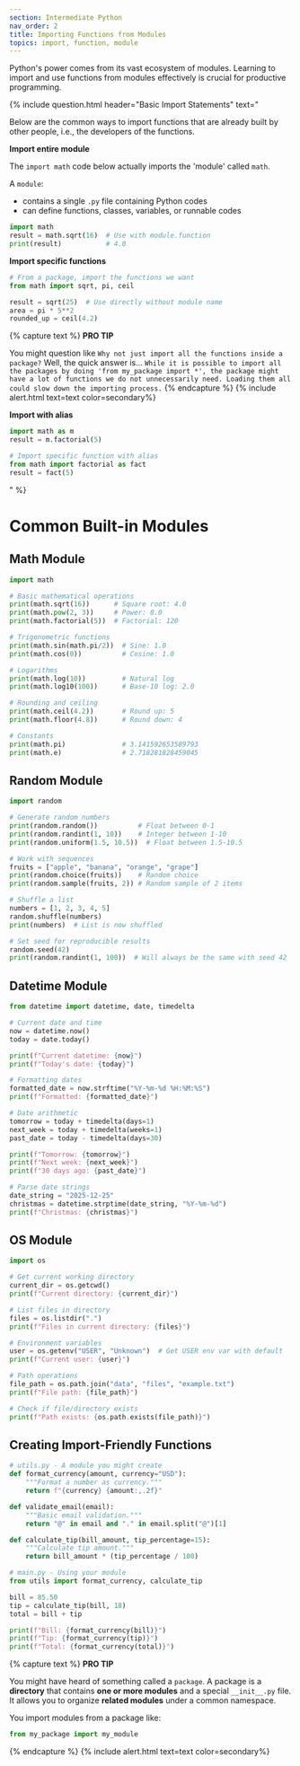 ```yaml
---
section: Intermediate Python
nav_order: 2
title: Importing Functions from Modules
topics: import, function, module
---
```


Python's power comes from its vast ecosystem of modules. Learning to import and use functions from modules effectively is crucial for productive programming.

{% include question.html header="Basic Import Statements" text="

Below are the common ways to import functions that are already built by other people, i.e., the developers of the functions.

**Import entire module**

The ```import math``` code below actually imports the 'module' called ```math```.

A ```module```:

- contains a single ```.py``` file containing Python codes
- can define functions, classes, variables, or runnable codes

```python
import math
result = math.sqrt(16)  # Use with module.function
print(result)           # 4.0
```

**Import specific functions**

```python
# From a package, import the functions we want
from math import sqrt, pi, ceil

result = sqrt(25)  # Use directly without module name
area = pi * 5**2
rounded_up = ceil(4.2)
```

{% capture text %}
**PRO TIP**

You might question like ```Why not just import all the functions inside a package?``` Well, the quick answer is... ```While it is possible to import all the packages by doing 'from my_package import *', the package might have a lot of functions we do not unnecessarily need. Loading them all could slow down the importing process.```
{% endcapture %}
{% include alert.html text=text color=secondary%}

**Import with alias**

```python
import math as m
result = m.factorial(5)

# Import specific function with alias
from math import factorial as fact
result = fact(5)
```
" %}

# Common Built-in Modules

## Math Module
```python
import math

# Basic mathematical operations
print(math.sqrt(16))      # Square root: 4.0
print(math.pow(2, 3))     # Power: 8.0
print(math.factorial(5))  # Factorial: 120

# Trigonometric functions
print(math.sin(math.pi/2))  # Sine: 1.0
print(math.cos(0))          # Cosine: 1.0

# Logarithms
print(math.log(10))         # Natural log
print(math.log10(100))      # Base-10 log: 2.0

# Rounding and ceiling
print(math.ceil(4.2))       # Round up: 5
print(math.floor(4.8))      # Round down: 4

# Constants
print(math.pi)              # 3.141592653589793
print(math.e)               # 2.718281828459045
```

## Random Module
```python
import random

# Generate random numbers
print(random.random())          # Float between 0-1
print(random.randint(1, 10))    # Integer between 1-10
print(random.uniform(1.5, 10.5))  # Float between 1.5-10.5

# Work with sequences
fruits = ["apple", "banana", "orange", "grape"]
print(random.choice(fruits))    # Random choice
print(random.sample(fruits, 2)) # Random sample of 2 items

# Shuffle a list
numbers = [1, 2, 3, 4, 5]
random.shuffle(numbers)
print(numbers)  # List is now shuffled

# Set seed for reproducible results
random.seed(42)
print(random.randint(1, 100))  # Will always be the same with seed 42
```

## Datetime Module
```python
from datetime import datetime, date, timedelta

# Current date and time
now = datetime.now()
today = date.today()

print(f"Current datetime: {now}")
print(f"Today's date: {today}")

# Formatting dates
formatted_date = now.strftime("%Y-%m-%d %H:%M:%S")
print(f"Formatted: {formatted_date}")

# Date arithmetic
tomorrow = today + timedelta(days=1)
next_week = today + timedelta(weeks=1)
past_date = today - timedelta(days=30)

print(f"Tomorrow: {tomorrow}")
print(f"Next week: {next_week}")
print(f"30 days ago: {past_date}")

# Parse date strings
date_string = "2025-12-25"
christmas = datetime.strptime(date_string, "%Y-%m-%d")
print(f"Christmas: {christmas}")
```

## OS Module
```python
import os

# Get current working directory
current_dir = os.getcwd()
print(f"Current directory: {current_dir}")

# List files in directory
files = os.listdir(".")
print(f"Files in current directory: {files}")

# Environment variables
user = os.getenv("USER", "Unknown")  # Get USER env var with default
print(f"Current user: {user}")

# Path operations
file_path = os.path.join("data", "files", "example.txt")
print(f"File path: {file_path}")

# Check if file/directory exists
print(f"Path exists: {os.path.exists(file_path)}")
```

## Creating Import-Friendly Functions
```python
# utils.py - A module you might create
def format_currency(amount, currency="USD"):
    """Format a number as currency."""
    return f"{currency} {amount:,.2f}"

def validate_email(email):
    """Basic email validation."""
    return "@" in email and "." in email.split("@")[1]

def calculate_tip(bill_amount, tip_percentage=15):
    """Calculate tip amount."""
    return bill_amount * (tip_percentage / 100)

# main.py - Using your module
from utils import format_currency, calculate_tip

bill = 85.50
tip = calculate_tip(bill, 18)
total = bill + tip

print(f"Bill: {format_currency(bill)}")
print(f"Tip: {format_currency(tip)}")
print(f"Total: {format_currency(total)}")
```

{% capture text %}
**PRO TIP**

You might have heard of something called a ```package```. A package is a **directory** that contains **one or more modules** and a special ```__init__.py``` file. It allows you to organize **related modules** under a common namespace.

You import modules from a package like:

```python
from my_package import my_module
```
{% endcapture %}
{% include alert.html text=text color=secondary%}
